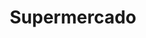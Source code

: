 ---
title: "Supermercado"
url: /ciudad-autonoma-de-buenos-aires/supermercado-avenida-juan-bautista-justo/
shop: supermercado
---